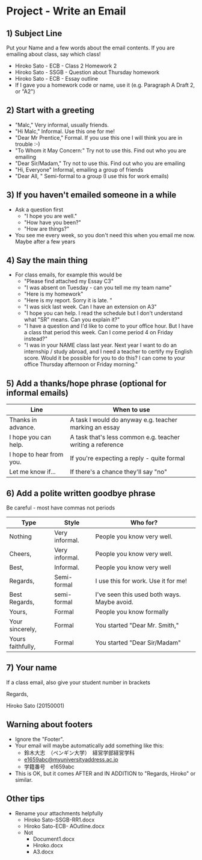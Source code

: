# Project - Write an Email


## 1) Subject Line
Put your Name and a few words about the email contents. If you are emailing about class, say which class! 
* Hiroko Sato - ECB - Class 2 Homework 2
* Hiroko Sato - SSGB - Question about Thursday homework
* Hiroko Sato - ECB - Essay outline
* If I gave you a homework code or name, use it (e.g. Paragraph A Draft 2, or "A2")

## 2) Start with a greeting
* "Malc,"             Very informal, usually friends. 
* "Hi Malc,"              Informal. Use this one for me!
* "Dear Mr Prentice,"         Formal. If you use this one I will think you are in trouble :-) 
* "To Whom it May Concern:"  Try not to use this. Find out who you are emailing
* "Dear Sir/Madam,"       Try not to use this. Find out who you are emailing
* "Hi, Everyone"          Informal, emailing a group of friends
* "Dear All, "                Semi-formal to a group (I use this for work emails)

## 3) If you haven't emailed someone in a while
* Ask a question first 
    * "I hope you are well."
    * "How have you been?"
    * "How are things?"
* You see me every week, so you don't need this when you email me now. Maybe after a few years


## 4) Say the main thing
* For class emails, for example this would be 
    * "Please find attached my Essay C3"
    * "I was absent on Tuesday - can you tell me my team name"
    * "Here is my homework"
    * "Here is my report. Sorry it is late. "
    * "I was sick last week. Can I have an extension on A3"
    * "I hope you can help. I read the schedule but I don't understand what "SR" means. Can you explain it?"
    * "I have a question and I'd like to come to your office hour. But I have a class that period this week. Can I come period 4 on Friday instead?"
    * "I was in your NAME class last year. Next year I want to do an internship / study abroad, and I need a teacher to certify my English score. Would it be possible for you to do this? I can come to your office Thursday afternoon or Friday morning."

## 5) Add a thanks/hope phrase (optional for informal emails)

Line                |When to use               
-----------------   |----------------- 
Thanks in advance.  |A task I would do anyway e.g. teacher marking an essay 
I hope you can help.|A task that's less common e.g. teacher writing a reference
I hope to hear from you. |If you're expecting a reply - quite formal
Let me know if...   |If there's a chance they'll say "no"

## 6) Add a polite written goodbye phrase
Be careful - most have commas not periods

Type             |Style             |Who for?  
-----------------|----------------- |----------------- 
Nothing          |Very informal.    |People you know very well. 
Cheers,          |Very informal.    |People you know very well. 
Best,            |Informal.         |People you know very well
Regards,         |Semi-formal       |I use this for work. Use it for me!
Best Regards,    |semi-formal       |I've seen this used both ways. Maybe avoid.  
Yours,           |Formal            |People you know formally
Your sincerely,  |Formal            |You started "Dear Mr. Smith,"
Yours faithfully,|Formal            |You started "Dear Sir/Madam"

## 7) Your name
If a class email, also give your student number in brackets

Regards,

Hiroko Sato (20150001) 


## Warning about footers
* Ignore the "Footer". 
* Your email will maybe automatically add something like this:
    * 鈴木大志　（ペンギン大学）　経営学部経営学科
    * e1659abc@myuniversityaddress.ac.jp
    * 学籍番号　e1659abc
* This is OK, but it comes AFTER and IN ADDITION to "Regards, Hiroko" or similar. 

## Other tips
* Rename your attachments helpfully
    * Hiroko Sato-SSGB-RR1.docx
    * Hiroko Sato-ECB- AOutline.docx
    * Not 
        * Document1.docx
        * Hiroko.docx
        * A3.docx
